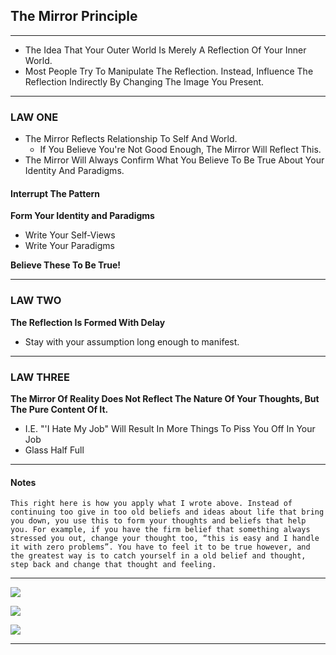 ## The Mirror Principle

---

- The Idea That Your Outer World Is Merely A Reflection Of Your Inner World.
- Most People Try To Manipulate The Reflection. Instead, Influence The Reflection Indirectly By Changing The Image You Present.

---

### LAW ONE

- The Mirror Reflects Relationship To Self And World.
	- If You Believe You're Not Good Enough, The Mirror Will Reflect This.
- The Mirror Will Always Confirm What You Believe To Be True About Your Identity And Paradigms.

#### Interrupt The Pattern

**Form Your Identity and Paradigms**

- Write Your Self-Views
- Write Your Paradigms

**Believe These To Be True!**

---

### LAW TWO

**The Reflection Is Formed With Delay**

- Stay with your assumption long enough to manifest.


---

### LAW THREE

**The Mirror Of Reality Does Not Reflect The Nature Of Your Thoughts, But The Pure Content Of It.**

- I.E. "'I Hate My Job" Will Result In More Things To Piss You Off In Your Job
- Glass Half Full


---

#### Notes

	This right here is how you apply what I wrote above. Instead of continuing too give in too old beliefs and ideas about life that bring you down, you use this to form your thoughts and beliefs that help you. For example, if you have the firm belief that something always stressed you out, change your thought too, “this is easy and I handle it with zero problems”. You have to feel it to be true however, and the greatest way is to catch yourself in a old belief and thought, step back and change that thought and feeling.

---

![](Images/themirrorprinciple.jpg)

![](Images/themirrorprinciplecontd.jpg)

![](The%20Mirror%20Principle%20Canvas.canvas)

---